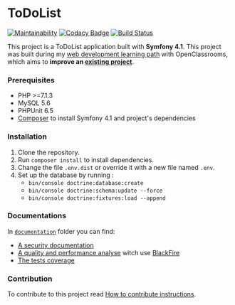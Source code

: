 ToDoList
========
[![Maintainability][1]][2]
[![Codacy Badge][3]][4]
[![Build Status][5]][6]

This project is a ToDoList application built with **Symfony 4.1**. This project was built during my [web development learning path][8] with OpenClassrooms, which aims to **improve an [existing project][9]**.

### Prerequisites
- PHP >=7.1.3
- MySQL 5.6
- PHPUnit 6.5
- [Composer][7] to install Symfony 4.1 and project's dependencies

### Installation
1. Clone the repository.
2. Run `composer install` to install dependencies.
3. Change the file `.env.dist` or override it with a new file named `.env`.
4. Set up the database by running :
    - `bin/console doctrine:database:create`  
    - `bin/console doctrine:schema:update --force`  
    - `bin/console doctrine:fixtures:load --append` 
    
### Documentations
In [`documentation`][10] folder you can find:
- [A security documentation][11]
- [A quality and performance analyse][12] witch use [BlackFire][15]
- [The tests coverage][13]

### Contribution

To contribute to this project read [How to contribute instructions][14].


[1]: https://api.codeclimate.com/v1/badges/ecda728b944ae89446d7/maintainability
[2]: https://codeclimate.com/github/vlescot/TodoList/maintainability
[3]: https://api.codacy.com/project/badge/Grade/7631b0f44eea43e0a9082ed44a367beb
[4]: https://www.codacy.com/app/vlescot/TodoList?utm_source=github.com&amp;utm_medium=referral&amp;utm_content=vlescot/TodoList&amp;utm_campaign=Badge_Grade
[5]: https://travis-ci.org/vlescot/TodoList.svg?branch=master
[6]: https://travis-ci.org/vlescot/TodoList
[7]: https://getcomposer.org/
[8]: https://openclassrooms.com/paths/developpeur-se-d-application-php-symfony
[9]: https://github.com/saro0h/projet8-TodoList
[10]: https://github.com/vlescot/TodoList/tree/master/documentation
[11]: https://github.com/vlescot/TodoList/tree/master/documentation/Security.pdf
[12]: https://github.com/vlescot/TodoList/tree/master/documentation/Quality%20Analyse.pdf
[13]: https://github.com/vlescot/TodoList/tree/master/documentation/code-coverage/index.html
[14]: https://github.com/vlescot/TodoList/blob/master/CONTRIBUTION.md
[15]: https://blackfire.io/